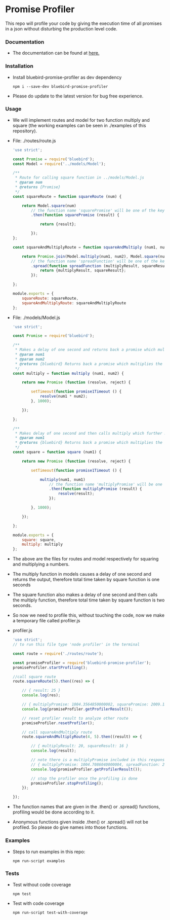 # Promise Profiler
This repo will profile your code by giving the execution time of all promises in a json without disturbing the production level code.

### Documentation

* The documentation can be found at [here.](https://rajulbabel.github.io/promise-profiler/)

### Installation
* Install bluebird-promise-profiler as dev dependency

	```npm
	npm i --save-dev bluebird-promise-profiler
	```
* Please do update to the latest version for bug free experience.

### Usage

* We will implement routes and model for two function multiply and square (the working examples can be seen in ./examples of this repository).
* File: ./routes/route.js
	```js
	'use strict';
	
	const Promise = require('bluebird');
	const Model = require('../models/Model');
	
	/**
	 * Route for calling square function in ../models/Model.js
	 * @param num
	 * @returns {Promise}
	 */
	const squareRoute = function squareRoute (num) {
	
		return Model.square(num)
			// the function name 'squarePromise' will be one of the key in output of the profiler whose value would be around 1000 milliseconds
			.then(function squarePromise (result) {
	
				return {result};
	
			});
	};
	
	const squareAndMultiplyRoute = function squareAndMultiply (num1, num2) {
	
		return Promise.join(Model.multiply(num1, num2), Model.square(num1))
			// the function name 'spreadFunction' will be one of the key in output of the profiler whose value would be around 2000 milliseconds
			.spread(function spreadFunction (multiplyResult, squareResult) {
				return {multiplyResult, squareResult};
			});
	
	};
	
	module.exports = {
		squareRoute: squareRoute,
		squareAndMultiplyRoute: squareAndMultiplyRoute
	};
	
	```

* File: ./models/Model.js
	```js
	'use strict';
	
	const Promise = require('bluebird');
	
	/**
	 * Makes a delay of one second and returns back a promise which multiplies the two numbers.
	 * @param num1
	 * @param num2
	 * @returns {bluebird} Returns back a promise which multiplies the two numbers.
	 */
	const multiply = function multiply (num1, num2) {
	
		return new Promise (function (resolve, reject) {
	
			setTimeout(function promise1Timeout () {
				resolve(num1 * num2);
			}, 1000);
	
		});
	
	};
	
	/**
	 * Makes delay of one second and then calls multiply which further makes a delay of one second, so total delay is two seconds.
	 * @param num1
	 * @returns {bluebird} Returns back a promise which multiplies the given number.
	 */
    const square = function square (num1) {
	
		return new Promise (function (resolve, reject) {
	
			setTimeout(function promise1Timeout () {
	
				multiply(num1, num1)
					// the function name 'multiplyPromise' will be one of the key in output of the profiler whose value would be around 1000 milliseconds
					.then(function multiplyPromise (result) {
						resolve(result);
					});
	
			}, 1000);
	
		});
	
	};
	
	module.exports = {
		square: square,
		multiply: multiply
	};
	
	```

* The above are the files for routes and model respectively for squaring and multiplying a numbers.
* The multiply function in models causes a delay of one second and returns the output, therefore total time taken by square function is one seconds
* The square function also makes a delay of one second and then calls the multiply function, therefore total time taken by square function is two seconds.
* So now we need to profile this, without touching the code, now we make a temporary file called profiler.js

* profiler.js
	```js
	'use strict';
    // to run this file type 'node profiler' in the terminal
   
    const route = require('./routes/route');
    
    const promiseProfiler = require('bluebird-promise-profiler');
    promiseProfiler.startProfiling();
    
    //call square route
    route.squareRoute(5).then((res) => {
    
    	// { result: 25 }
    	console.log(res);
    
    	// { multiplyPromise: 1004.3564850000002, squarePromise: 2009.1301549999998 }
    	console.log(promiseProfiler.getProfilerResult());
    
    	// reset profiler result to analyze other route
    	promiseProfiler.resetProfiler();
    
    	// call squareAndMultiply route
    	route.squareAndMultiplyRoute(4, 5).then((result) => {
    
    		// { multiplyResult: 20, squareResult: 16 }
    		console.log(result);
    
    		// note there is a multiplyPromise included in this response as square function internally calls multiply function
    		// { multiplyPromise: 1004.7086040000004, spreadFunction: 2008.4984540000005 }
    		console.log(promiseProfiler.getProfilerResult());
    
    		// stop the profiler once the profiling is done
    		promiseProfiler.stopProfiling();
    	});
    
    });
	
	```

* The function names that are given in the .then() or .spread() functions, profiling would be done according to it.
* Anonymous functions given inside .then() or .spread() will not be profiled. So please do give names into those functions.

### Examples

* Steps to run examples in this repo:

	```npm
	npm run-script examples
	```

### Tests

* Test without code coverage

	```npm
	npm test
	```

* Test with code coverage

	```npm
	npm run-script test-with-coverage
	```
